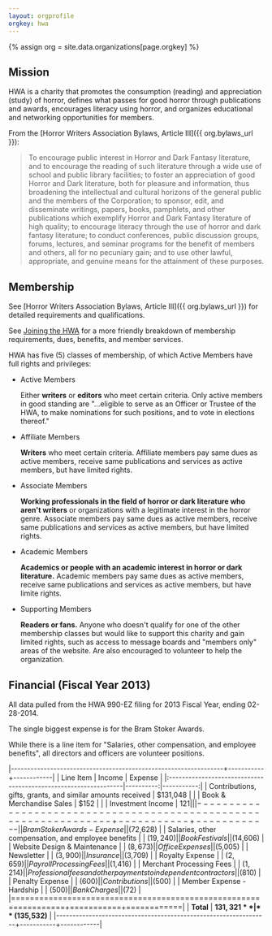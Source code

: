 ```yaml
---
layout: orgprofile
orgkey: hwa
---
```


{% assign org = site.data.organizations[page.orgkey] %}

## Mission

HWA is a charity that promotes the consumption (reading) and appreciation (study)
of horror, defines what passes for good horror through publications and awards,
encourages literacy using horror, and organizes educational and networking
opportunities for members.

From the [Horror Writers Association Bylaws, Article III]({{ org.bylaws_url }}):

> To encourage public interest in Horror and Dark Fantasy literature, and to encourage
> the reading of such literature through a wide use of school and public library facilities;
> to foster an appreciation of good Horror and Dark literature, both for pleasure and
> information, thus broadening the intellectual and cultural horizons of the general
> public and the members of the Corporation; to sponsor, edit, and disseminate writings,
> papers, books, pamphlets, and other publications which exemplify Horror and Dark
> Fantasy literature of high quality; to encourage literacy through the use of horror and
> dark fantasy literature; to conduct conferences, public discussion groups, forums,
> lectures, and seminar programs for the benefit of members and others, all for no
> pecuniary gain; and to use other lawful, appropriate, and genuine means for the
> attainment of these purposes.


## Membership

See [Horror Writers Association Bylaws, Article III]({{ org.bylaws_url }}) for
detailed requirements and qualifications.

See [Joining the HWA](http://horror.org/joining-the-hwa/) for a more friendly
breakdown of membership requirements, dues, benefits, and member services.


HWA has five (5) classes of membership, of which Active Members have full rights
and privileges:


*   Active Members

    Either **writers** or **editors** who meet certain criteria. Only active members in
    good standing are "...eligible to serve as an Officer or Trustee of the HWA,
    to make nominations for such positions, and to vote in elections thereof."

*   Affiliate Members

    **Writers** who meet certain criteria. Affiliate members pay same dues as
    active members, receive same publications and services as active members,
    but have limited rights.

*   Associate Members

    **Working professionals in the field of horror or dark literature who aren't
    writers** or organizations with a legitimate interest in the horror genre.
    Associate members pay same dues as active members, receive same publications
    and services as active members, but have limited rights.

*   Academic Members

    **Academics or people with an academic interest in horror or dark literature.**
    Academic members pay same dues as active members, receive same publications
    and services as active members, but have limite rights.

*   Supporting Members

    **Readers or fans.** Anyone who doesn't qualify for one of the other membership
    classes but would like to support this charity and gain limited rights, such
    as access to message boards and "members only" areas of the website. Are also
    encouraged to volunteer to help the organization.

## Financial (Fiscal Year 2013)

All data pulled from the HWA 990-EZ filing for 2013 Fiscal Year, ending 02-28-2014.

The single biggest expense is for the Bram Stoker Awards.

While there is a line item for "Salaries, other compensation, and employee benefits",
all directors and officers are volunteer positions.


|-----------------------------------------------------------------+-----------+------------|
| Line Item                                                       | Income    | Expense    |
|:----------------------------------------------------------------|----------:|-----------:|
| Contributions, gifts, grants, and similar amounts received      | $131,048  |            |
| Book & Merchandise Sales                                        | $152      |            |
| Investment Income                                               | $121      |            |
|-----------------------------------------------------------------+-----------+------------|
| Bram Stoker Awards - Expense                                    |           | ($72,628)  |
| Salaries, other compensation, and employee benefits             |           | ($19,240)  |
| Book Festivals                                                  |           | ($14,606)  |
| Website Design & Maintenance                                    |           | ($8,673)   |
| Office Expenses                                                 |           | ($5,005)   |
| Newsletter                                                      |           | ($3,900)   |
| Insurance                                                       |           | ($3,709)   |
| Royalty Expense                                                 |           | ($2,659)   |
| Payroll Processing Fees                                         |           | ($1,416)   |
| Merchant Processing Fees                                        |           | ($1,214)   |
| Professional fees and other payments to independent contractors |           | ($810)     |
| Penalty Expense                                                 |           | ($600)     |
| Contributions                                                   |           | ($500)     |
| Member Expense - Hardship                                       |           | ($500)     |
| Bank Charges                                                    |           | ($72)      |
|=================================================================+===========+============|
| **Total**                                                       | **$131,321**  | **($135,532)** |
|-----------------------------------------------------------------+-----------+------------|


